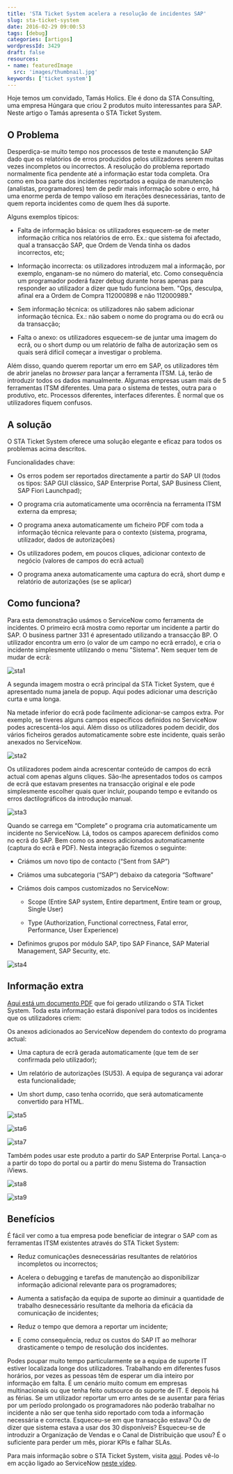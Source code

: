 ```yaml
---
title: 'STA Ticket System acelera a resolução de incidentes SAP'
slug: sta-ticket-system
date: 2016-02-29 09:00:53
tags: [debug]
categories: [artigos]
wordpressId: 3429
draft: false
resources:
- name: featuredImage
  src: 'images/thumbnail.jpg'
keywords: ['ticket system']
---
```

Hoje temos um convidado, Tamás Holics. Ele é dono da STA Consulting, uma empresa Húngara que criou 2 produtos muito interessantes para SAP. Neste artigo o Tamás apresenta o STA Ticket System.

## O Problema

Desperdiça-se muito tempo nos processos de teste e manutenção SAP dado que os relatórios de erros produzidos pelos utilizadores serem muitas vezes incompletos ou incorrectos. A resolução do problema reportado normalmente fica pendente até a informação estar toda completa. Ora como em boa parte dos incidentes reportados a equipa de manutenção (analistas, programadores) tem de pedir mais informação sobre o erro, há uma enorme perda de tempo valioso em iterações desnecessárias, tanto de quem reporta incidentes como de quem lhes dá suporte.

<!--more-->

Alguns exemplos típicos:

* Falta de informação básica: os utilizadores esquecem-se de meter informação crítica nos relatórios de erro. Ex.: que sistema foi afectado, qual a transacção SAP, que Ordem de Venda tinha os dados incorrectos, etc;

* Informação incorrecta: os utilizadores introduzem mal a informação, por exemplo, enganam-se no número do material, etc. Como consequência um programador poderá fazer debug durante horas apenas para responder ao utilizador a dizer que tudo funciona bem. "Ops, desculpa, afinal era a Ordem de Compra 112000898 e não 112000989."

* Sem informação técnica: os utilizadores não sabem adicionar informação técnica. Ex.: não sabem o nome do programa ou do ecrã ou da transacção;

* Falta o anexo: os utilizadores esquecem-se de juntar uma imagem do ecrã, ou o short dump ou um relatório de falha de autorização sem os quais será difícil começar a investigar o problema.

Além disso, quando querem reportar um erro em SAP, os utilizadores têm de abrir janelas no _browser_ para lançar a ferramenta ITSM. Lá, terão de introduzir todos os dados manualmente. Algumas empresas usam mais de 5 ferramentas ITSM diferentes. Uma para o sistema de testes, outra para o produtivo, etc. Processos diferentes, interfaces diferentes. É normal que os utilizadores fiquem confusos.

## A solução

O STA Ticket System oferece uma solução elegante e eficaz para todos os problemas acima descritos.

Funcionalidades chave:

* Os erros podem ser reportados directamente a partir do SAP UI (todos os tipos: SAP GUI clássico, SAP Enterprise Portal, SAP Business Client, SAP Fiori Launchpad);

* O programa cria automaticamente uma ocorrência na ferramenta ITSM externa da empresa;

* O programa anexa automaticamente um ficheiro PDF com toda a informação técnica relevante para o contexto (sistema, programa, utilizador, dados de autorizações)

* Os utilizadores podem, em poucos cliques, adicionar contexto de negócio (valores de campos do ecrã actual)

* O programa anexa automaticamente uma captura do ecrã, short dump e relatório de autorizações (se se aplicar)

## Como funciona?

Para esta demonstração usámos o ServiceNow como ferramenta de incidentes. O primeiro ecrã mostra como reportar um incidente a partir do SAP. O business partner 331 é apresentado utilizando a transacção BP. O utilizador encontra um erro (o valor de um campo no ecrã errado), e cria o incidente simplesmente utilizando o menu "Sistema". Nem sequer tem de mudar de ecrã:

![sta1][1]

A segunda imagem mostra o ecrã principal da STA Ticket System, que é apresentado numa janela de popup. Aqui podes adicionar uma descrição curta e uma longa.

Na metade inferior do ecrã pode facilmente adicionar-se campos extra. Por exemplo, se tiveres alguns campos específicos definidos no ServiceNow podes acrescentá-los aqui. Além disso os utilizadores podem decidir, dos vários ficheiros gerados automaticamente sobre este incidente, quais serão anexados no ServiceNow.

![sta2][2]

Os utilizadores podem ainda acrescentar conteúdo de campos do ecrã actual com apenas alguns cliques. São-lhe apresentados todos os campos de ecrã que estavam presentes na transacção original e ele pode simplesmente escolher quais quer incluir, poupando tempo e evitando os erros dactilográficos da introdução manual.

![sta3][3]

Quando se carrega em “Complete” o programa cria automaticamente um incidente no ServiceNow. Lá, todos os campos aparecem definidos como no ecrã do SAP. Bem como os anexos adicionados automaticamente (captura do ecrã e PDF). Nesta integração fizemos o seguinte:

* Criámos um novo tipo de contacto (“Sent from SAP”)

* Criámos uma subcategoria (“SAP”) debaixo da categoria “Software”

* Criámos dois campos customizados no ServiceNow:

  * Scope (Entire SAP system, Entire department, Entire team or group, Single User)

  * Type (Authorization, Functional correctness, Fatal error, Performance, User Experience)

* Definimos grupos por módulo SAP, tipo SAP Finance, SAP Material Management, SAP Security, etc.

![sta4][4]

## Informação extra

[Aqui está um documento PDF][12] que foi gerado utilizando o STA Ticket System. Toda esta informação estará disponível para todos os incidentes que os utilizadores criem:

Os anexos adicionados ao ServiceNow dependem do contexto do programa actual:

* Uma captura de ecrã gerada automaticamente (que tem de ser confirmada pelo utilizador);

* Um relatório de autorizações (SU53). A equipa de segurança vai adorar esta funcionalidade;

* Um short dump, caso tenha ocorrido, que será automaticamente convertido para HTML.

![sta5][5]

![sta6][6]

![sta7][7]

Também podes usar este produto a partir do SAP Enterprise Portal. Lança-o a partir do topo do portal ou a partir do menu Sistema do Transaction iViews.

![sta8][8]

![sta9][9]

## Benefícios

É fácil ver como a tua empresa pode beneficiar de integrar o SAP com as ferramentas ITSM existentes através do STA Ticket System:

* Reduz comunicações desnecessárias resultantes de relatórios incompletos ou incorrectos;

* Acelera o debugging e tarefas de manutenção ao disponibilizar informação adicional relevante para os programadores;

* Aumenta a satisfação da equipa de suporte ao diminuir a quantidade de trabalho desnecessário resultante da melhoria da eficácia da comunicação de incidentes;

* Reduz o tempo que demora a reportar um incidente;

* E como consequência, reduz os custos do SAP IT ao melhorar drasticamente o tempo de resolução dos incidentes.

Podes poupar muito tempo particularmente se a equipa de suporte IT estiver localizada longe dos utilizadores. Trabalhando em diferentes fusos horários, por vezes as pessoas têm de esperar um dia inteiro por informação em falta. É um cenário muito comum em empresas multinacionais ou que tenha feito outsource do suporte de IT.
E depois há as férias. Se um utilizador reportar um erro antes de se ausentar para férias por um período prolongado os programadores não poderão trabalhar no incidente a não ser que tenha sido reportado com toda a informação necessária e correcta. Esqueceu-se em que transacção estava? Ou de dizer que sistema estava a usar dos 30 disponíveis? Esqueceu-se de introduzir a Organização de Vendas e o Canal de Distribuição que usou? É o suficiente para perder um mês, piorar KPIs e falhar SLAs.

Para mais informação sobre o STA Ticket System, visita [aqui][10].
Podes vê-lo em acção ligado ao ServiceNow [neste vídeo][11].

   [1]: images/sta1.jpg
   [2]: images/sta2.jpg
   [3]: images/sta3.jpg
   [4]: images/sta4.jpg
   [5]: images/sta5.jpg
   [6]: images/sta6.jpg
   [7]: images/sta7.jpg
   [8]: images/sta8.jpg
   [9]: images/sta9.jpg
   [10]: http://sta-technologies.com/products/ticket-system/
   [11]: https://www.youtube.com/watch?v=ML0G8sCA9K4
   [12]: pdf/Incident_INC0010066_ECC_20151202.pdf
